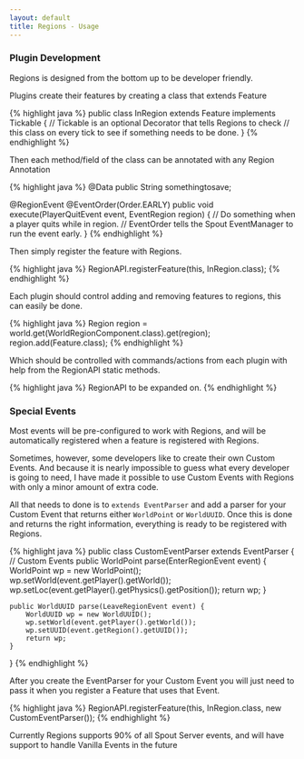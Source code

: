 ```yaml
---
layout: default
title: Regions - Usage
---
```


### Plugin Development
Regions is designed from the bottom up to be developer friendly.

Plugins create their features by creating a class that extends Feature

{% highlight java %}
public class InRegion extends Feature implements Tickable {
    // Tickable is an optional Decorator that tells Regions to check
    // this class on every tick to see if something needs to be done.
}
{% endhighlight %}

Then each method/field of the class can be annotated with any Region Annotation

{% highlight java %}
@Data
public String somethingtosave;

@RegionEvent
@EventOrder(Order.EARLY)
public void execute(PlayerQuitEvent event, EventRegion region) {
    // Do something when a player quits while in region.
    // EventOrder tells the Spout EventManager to run the event early.
}
{% endhighlight %}

Then simply register the feature with Regions.

{% highlight java %}
RegionAPI.registerFeature(this, InRegion.class);
{% endhighlight %}

Each plugin should control adding and removing features to regions, this can easily be done.

{% highlight java %}
Region region = world.get(WorldRegionComponent.class).get(region);
region.add(Feature.class);
{% endhighlight %}

Which should be controlled with commands/actions from each plugin with help from the RegionAPI static methods.

{% highlight java %}
RegionAPI to be expanded on.
{% endhighlight %}

### Special Events
Most events will be pre-configured to work with Regions, and will be automatically registered when a feature is registered with Regions.

Sometimes, however, some developers like to create their own Custom Events. And because it is nearly impossible to guess what every developer is going to need, I have made it possible to use Custom Events with Regions with only a minor amount of extra code.

All that needs to done is to `extends EventParser` and add a parser for your Custom Event that returns either `WorldPoint` or `WorldUUID`. Once this is done and returns the right information, everything is ready to be registered with Regions.

{% highlight java %}
public class CustomEventParser extends EventParser {
    // Custom Events
    public WorldPoint parse(EnterRegionEvent event) {
        WorldPoint wp = new WorldPoint();
        wp.setWorld(event.getPlayer().getWorld());
        wp.setLoc(event.getPlayer().getPhysics().getPosition());
        return wp;
    }
	
    public WorldUUID parse(LeaveRegionEvent event) {
        WorldUUID wp = new WorldUUID();
        wp.setWorld(event.getPlayer().getWorld());
        wp.setUUID(event.getRegion().getUUID());
        return wp;
    }
}
{% endhighlight %}

After you create the EventParser for your Custom Event you will just need to pass it when you register a Feature that uses that Event.

{% highlight java %}
RegionAPI.registerFeature(this, InRegion.class, new CustomEventParser());
{% endhighlight %}

Currently Regions supports 90% of all Spout Server events, and will have support to handle Vanilla Events in the future